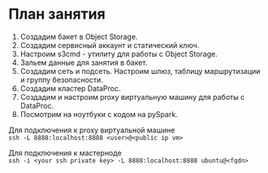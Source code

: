# План занятия

1. Создадим бакет в Object Storage.
2. Создадим сервисный аккаунт и статический ключ.
3. Настроим s3cmd - утилиту для работы с Object Storage.
4. Зальем данные для занятия в бакет.
5. Создадим сеть и подсеть. Настроим шлюз, таблицу маршрутизации и группу безопасности.
6. Создадим кластер DataProc.
7. Создадим и настроим proxy виртуальную машину для работы с DataProc.
8. Посмотрим на ноутбуки с кодом на pySpark.

Для подключения к proxy виртуальной машине  
`ssh -L 8888:localhost:8888 <user>@<public ip vm>`

Для подключения к мастерноде  
`ssh -i <your ssh private key> -L 8888:localhost:8888 ubuntu@<fqdn>`